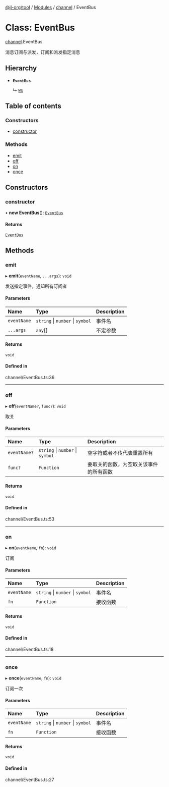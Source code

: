 [@jl-org/tool](../README.md) / [Modules](../modules.md) / [channel](../modules/channel.md) / EventBus

# Class: EventBus

[channel](../modules/channel.md).EventBus

消息订阅与派发，订阅和派发指定消息

## Hierarchy

- **`EventBus`**

  ↳ [`WS`](net.WS.md)

## Table of contents

### Constructors

- [constructor](channel.EventBus.md#constructor)

### Methods

- [emit](channel.EventBus.md#emit)
- [off](channel.EventBus.md#off)
- [on](channel.EventBus.md#on)
- [once](channel.EventBus.md#once)

## Constructors

### constructor

• **new EventBus**(): [`EventBus`](channel.EventBus.md)

#### Returns

[`EventBus`](channel.EventBus.md)

## Methods

### emit

▸ **emit**(`eventName`, `...args`): `void`

发送指定事件，通知所有订阅者

#### Parameters

| Name | Type | Description |
| :------ | :------ | :------ |
| `eventName` | `string` \| `number` \| `symbol` | 事件名 |
| `...args` | `any`[] | 不定参数 |

#### Returns

`void`

#### Defined in

channel/EventBus.ts:36

___

### off

▸ **off**(`eventName?`, `func?`): `void`

取关

#### Parameters

| Name | Type | Description |
| :------ | :------ | :------ |
| `eventName?` | `string` \| `number` \| `symbol` | 空字符或者不传代表重置所有 |
| `func?` | `Function` | 要取关的函数，为空取关该事件的所有函数 |

#### Returns

`void`

#### Defined in

channel/EventBus.ts:53

___

### on

▸ **on**(`eventName`, `fn`): `void`

订阅

#### Parameters

| Name | Type | Description |
| :------ | :------ | :------ |
| `eventName` | `string` \| `number` \| `symbol` | 事件名 |
| `fn` | `Function` | 接收函数 |

#### Returns

`void`

#### Defined in

channel/EventBus.ts:18

___

### once

▸ **once**(`eventName`, `fn`): `void`

订阅一次

#### Parameters

| Name | Type | Description |
| :------ | :------ | :------ |
| `eventName` | `string` \| `number` \| `symbol` | 事件名 |
| `fn` | `Function` | 接收函数 |

#### Returns

`void`

#### Defined in

channel/EventBus.ts:27
